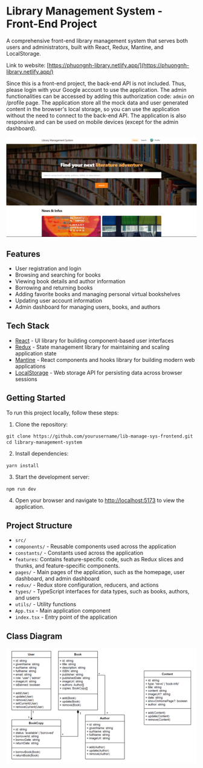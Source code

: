 Library Management System - Front-End Project
=============================================

A comprehensive front-end library management system that serves both users and administrators, built with React, Redux, Mantine, and LocalStorage.

Link to website: [https://phuongnh-library.netlify.app/](https://phuongnh-library.netlify.app/)

Since this is a front-end project, the back-end API is not included. Thus, please login with your Google account to use the application. The admin functionalities can be accessed by adding this authorization code: `admin` on /profile page. The application store all the mock data and user generated content in the browser's local storage, so you can use the application without the need to connect to the back-end API. The application is also responsive and can be used on mobile devices (except for the admin dashboard).

![Library Management System Screenshot](public/screenshot.png)

Features
--------

-   User registration and login
-   Browsing and searching for books
-   Viewing book details and author information
-   Borrowing and returning books
-   Adding favorite books and managing personal virtual bookshelves
-   Updating user account information
-   Admin dashboard for managing users, books, and authors

Tech Stack
----------

-   [React](https://reactjs.org/) - UI library for building component-based user interfaces
-   [Redux](https://redux.js.org/) - State management library for maintaining and scaling application state
-   [Mantine](https://mantine.dev/) - React components and hooks library for building modern web applications
-   [LocalStorage](https://developer.mozilla.org/en-US/docs/Web/API/Window/localStorage) - Web storage API for persisting data across browser sessions

Getting Started
---------------

To run this project locally, follow these steps:

1. Clone the repository:

``` {.sourceCode .bash}
git clone https://github.com/yourusername/lib-manage-sys-frontend.git
cd library-management-system
```

2.  Install dependencies:

`yarn install`

3.  Start the development server:

`npm run dev`

4.  Open your browser and navigate to [http://localhost:5173](http://localhost:5173/) to view the application.

Project Structure
-----------------

-   `src/`
  -   `components/` - Reusable components used across the application
  -   `constants/` - Constants used across the application
  -   `features`: Contains feature-specific code, such as Redux slices and thunks, and feature-specific components.
  -   `pages/` - Main pages of the application, such as the homepage, user dashboard, and admin dashboard
  -   `redux/` - Redux store configuration, reducers, and actions
  -   `types/` - TypeScript interfaces for data types, such as books, authors, and users
  -   `utils/` - Utility functions
  -   `App.tsx` - Main application component
  -   `index.tsx` - Entry point of the application

Class Diagram
-------------

![Class Diagram](public/uml.png)
